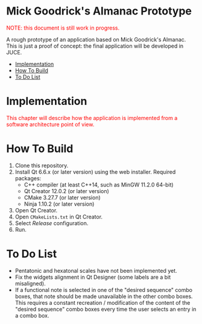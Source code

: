 <!-- omit in toc -->
# Mick Goodrick's Almanac Prototype

<p style="color:red;">NOTE: this document is still work in progress.</p>

A rough prototype of an application based on Mick Goodrick's Almanac. This is just a proof of concept: the final application will be developed in JUCE.

- [Implementation](#implementation)
- [How To Build](#how-to-build)
- [To Do List](#to-do-list)


# Implementation

<p style="color:red;">This chapter will describe how the application is implemented from a software architecture point of view.</p>

# How To Build

1. Clone this repository.
2. Install Qt 6.6.x (or later version) using the web installer. Required packages:
    - C++ compiler (at least C++14, such as MinGW 11.2.0 64-bit)
    - Qt Creator 12.0.2 (or later version)
    - CMake 3.27.7 (or later version)
    - Ninja 1.10.2 (or later version)
3. Open Qt Creator.
4. Open `CMakeLists.txt` in Qt Creator.
5. Select *Release* configuration.
6. Run.


# To Do List

- Pentatonic and hexatonal scales have not been implemented yet.
- Fix the widgets alignment in Qt Designer (some labels are a bit misaligned).
- If a functional note is selected in one of the "desired sequence" combo boxes, that note should be made unavailable in the other combo boxes. This requires a constant recreation / modification of the content of the "desired sequence" combo boxes every time the user selects an entry in a combo box.
